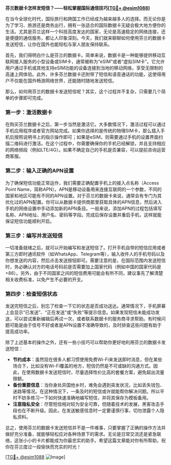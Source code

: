 **芬兰数据卡怎样发短信？——轻松掌握国际通信技巧[[TG💪+ @esim1088](https://t.me/s/esim1088)]**

在当今全球化时代，国际旅行和跨国工作已经成为越来越多人的选择。而无论你是为了学习、旅游还是商务出行，拥有一张适合的国际数据卡无疑会极大地方便你的生活。尤其是芬兰这样一个科技高度发达的国家，无论是高速稳定的网络连接，还是便捷的通信服务，都让人印象深刻。今天，我们就来聊聊如何使用芬兰的数据卡发送短信，让你在国外也能轻松与家人朋友保持联系。

首先，我们得明白什么是芬兰的数据卡。简单来说，数据卡是一种能够提供移动互联网接入服务的小型设备或SIM卡，通常被称为“eSIM”或者“虚拟SIM卡”。它允许用户通过手机或其他支持eSIM功能的设备连接到当地的移动网络，享受无限制的高速上网体验。此外，许多芬兰数据卡还附带了短信和语音通话的功能，这使得用户不仅能在国外畅游网络世界，还能随时随地发送短信。

那么，如何用芬兰的数据卡发送短信呢？其实，这个过程并不复杂，只需要几个简单的步骤即可完成。

### 第一步：激活数据卡

在购买芬兰数据卡之后，第一步当然是激活它。大多数情况下，激活过程可以通过手机应用程序或者官方网站完成。如果你选择的是传统的物理SIM卡，那么插入手机后按照说明书上的指示操作即可；如果是eSIM，则需要通过手机的设置界面扫描二维码进行激活。在这个过程中，你需要确保你的手机已经解锁，并且支持相应的网络频段（例如LTE/4G）。如果不确定自己的手机是否兼容，可以提前咨询运营商客服。

### 第二步：输入正确的APN设置

为了确保短信功能正常运作，我们需要正确配置手机上的接入点名称（Access Point Name，简称APN）。APN是移动设备用来连接互联网的一个参数，不同的国家和地区可能有不同的APN设置。对于芬兰的数据卡来说，通常会有专门为其优化过的APN配置。你可以从数据卡提供商那里获取具体的APN信息，然后进入手机的网络设置中手动添加新的APN条目。一般来说，添加APN的过程包括填写名称、APN地址、用户名、密码等字段。完成后保存设置并重启手机，这样就能保证短信功能顺利开启。

### 第三步：编写并发送短信

一切准备就绪之后，就可以开始编写和发送短信了。打开手机自带的短信应用或者第三方即时通讯软件（如WhatsApp、Telegram等），输入收件人的手机号码以及你想发送的内容，然后点击发送按钮即可。需要注意的是，在国际范围内发送短信时，务必确认对方的电话号码前是否需要加上国家代码（例如中国的国家代码是+86）。另外，由于不同国家之间的短信费用可能会有所不同，建议事先了解清楚相关收费标准，以免产生不必要的开支。

### 第四步：检查短信状态

发送完短信之后，别忘了检查一下它的状态是否成功送达。通常情况下，手机屏幕上会显示“已发送”、“正在发送”或“失败”等提示信息。如果发现短信未能成功发送，可以尝试重新编辑后再试一次，或者联系数据卡的服务商寻求帮助。有时候问题可能是由于信号不好或者是APN设置不准确导致的，及时排查这些问题有助于提高成功率。

除了上述基本的操作之外，还有一些小技巧可以帮助你更好地利用芬兰的数据卡发送短信：

- **节约成本**：虽然现在很多人都习惯使用免费Wi-Fi来发送即时消息，但在某些场合下，比如没有Wi-Fi覆盖的地方，短信仍然是不可或缺的沟通方式。因此，在使用数据卡发送短信时，尽量选择性价比高的套餐方案，避免超出流量限额。
- **备份重要信息**：当你身处异国他乡时，难免会遇到突发状况，比如丢失钱包、迷路等情况。在这种情况下，一条及时的短信或许就能帮你解决问题。所以平时不妨多练习一下如何快速准确地编写短信，并将其保存为模板备用。
- **注意隐私安全**：尽管短信相对较为安全可靠，但随着技术的发展，黑客攻击手段也在不断升级。因此，在发送敏感信息时一定要谨慎行事，切勿泄露个人隐私资料。

总之，使用芬兰的数据卡发送短信并不是一件难事，只要掌握了正确的操作方法并做好充分准备，就能够轻松应对各种场景下的需求。无论是日常交流还是紧急联络，这张小小的卡片都能成为你最忠实的助手。希望这篇文章能对你有所帮助，祝你在芬兰度过一段愉快而充实的时光！

[[TG💪+ @esim1088](https://t.me/s/esim1088) ![Image](https://i.postimg.cc/4NQfJmqS/Snipaste-2025-05-13-00-14-12.png)]